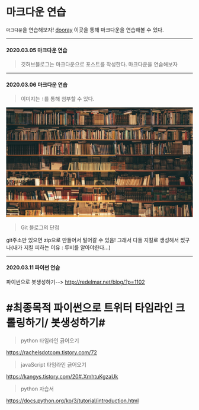 # 마크다운 연습
`마크다운`을 연습해보자! [dooray](https://dooray.com/htmls/guides/markdown_ko_KR.html#paragraph) 이곳을 통해 마크다운을 연습해볼 수 있다.

-----------------------------------------------

#### 2020.03.05 마크다운 연습

>깃허브블로그는 마크다운으로 포스트를 작성한다. 마크다운을 연습해보자

------------------------------------------------

#### 2020.03.06 마크다운 연습
> 이미지는 `!`를 통해 첨부할 수 있다.

![library](/Image/library.png)

> Git 블로그의 단점 


git주소만 있으면 zip으로 만들어서 털어갈 수 있음!
그래서 다들 지킬로 생성해서 썼구나(내가 지킬 피하는 이유 : 루비를 알아야한다...)


--------------------------------

#### 2020.03.11 파이썬 연습
파이썬으로 봇생성하기--> http://redelmar.net/blog/?p=1102

# #최종목적 파이썬으로 트위터 타임라인 크롤링하기/ 봇생성하기# 

> python 타임라인 긁어오기

https://rachelsdotcom.tistory.com/72

> javaScript 타임라인 긁어오기

https://kangys.tistory.com/20#.XmhtuKgzaUk

> python 자습서

https://docs.python.org/ko/3/tutorial/introduction.html



